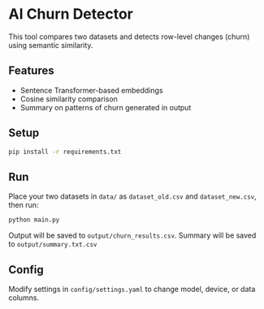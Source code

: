 # AI Churn Detector

This tool compares two datasets and detects row-level changes (churn) using semantic similarity.

## Features
- Sentence Transformer-based embeddings
- Cosine similarity comparison
- Summary on patterns of churn generated in output


## Setup
```bash
pip install -r requirements.txt
```

## Run
Place your two datasets in `data/` as `dataset_old.csv` and `dataset_new.csv`, then run:
```bash
python main.py
```

Output will be saved to `output/churn_results.csv`.
Summary will be saved to `output/summary.txt.csv`

## Config
Modify settings in `config/settings.yaml` to change model, device, or data columns.